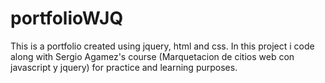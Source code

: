 # portfolioWJQ

This is a portfolio created using jquery, html and css. In this project i code along with Sergio Agamez's course (Marquetacion de citios web con javascript y jquery) for practice and learning purposes.

